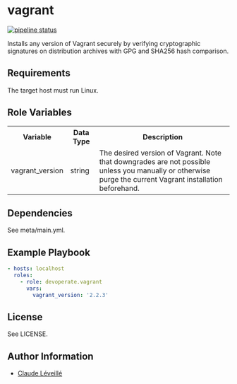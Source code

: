 vagrant
=========

[![pipeline status](https://gitlab.com/devoperate/ansible-vagrant/badges/master/pipeline.svg)](https://gitlab.com/devoperate/ansible-vagrant/commits/master)

Installs any version of Vagrant securely by verifying cryptographic signatures on distribution archives with GPG and SHA256 hash comparison.

Requirements
------------

The target host must run Linux.

Role Variables
--------------

<table>
  <tr>
    <th>Variable</th>
    <th>Data Type</th>
    <th>Description</th>
  </tr>
  <tr>
    <td>vagrant_version</td>
    <td>string</td>
    <td>The desired version of Vagrant. Note that downgrades are not possible unless you manually or otherwise purge the current Vagrant installation beforehand.</td>
  </tr>
</table>

Dependencies
------------

See meta/main.yml.

Example Playbook
----------------

```yaml
- hosts: localhost
  roles:
    - role: devoperate.vagrant
      vars:
        vagrant_version: '2.2.3'
```

License
-------

See LICENSE.

Author Information
------------------

- [Claude Léveillé](https://claude-leveille.com)
